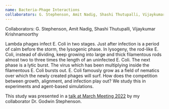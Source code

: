 ```yaml
---
name: Bacteria-Phage Interactions
collaborators: G. Stephenson, Amit Nadig, Shashi Thutupalli, Vijaykumar Krishnamoorthy
---
```

Collaborators: G. Stephenson, Amit Nadig, Shashi Thutupalli, Vijaykumar Krishnamoorthy

Lambda phages infect E. Coli in two stages. Just after infection is a period of calm before the storm, the lysogenic phase. 
In lysogeny, the rod-like E. Coli, instead of dividing, keep growing into large and thick filamentous rods almost two to three times the length of an uninfected E. Coli. The next phase is a lytic burst. The virus which has been multiplying inside the filamentous E. Coli bursts out. E. Coli famously grow as a field of nematics over which the newly created phages will surf. How does the competition between growth, alignment, and infection play out? We study this in experiments and agent-based simulations.

This study was presented in a [talk at March Meeting 2022](https://meetings.aps.org/Meeting/MAR22/Session/T05.7) by my collaborator Dr. Godwin Stephenson.
